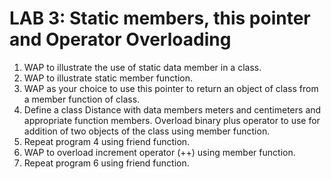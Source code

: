 # LAB 3: Static members, this pointer and Operator Overloading

1.	WAP to illustrate the use of static data member in a class.
2.	WAP to illustrate static member function.
3.	WAP as your choice to use this pointer to return an object of class from a member function of class.
4.	Define a class Distance with data members meters and centimeters and appropriate function members. Overload binary plus operator to use for addition of two objects of the class using member function.
5.	Repeat program 4 using friend function.
6.	WAP to overload increment operator (++) using member function.
7.	Repeat program 6 using friend function.